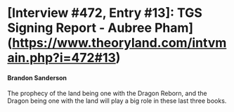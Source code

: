 # [Interview #472, Entry #13]: TGS Signing Report - Aubree Pham](https://www.theoryland.com/intvmain.php?i=472#13)

#### Brandon Sanderson

The prophecy of the land being one with the Dragon Reborn, and the Dragon being one with the land will play a big role in these last three books.

